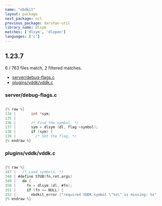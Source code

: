 ```yaml
---
name: "nbdkit"
layout: package
next_package: ncl
previous_package: darshan-util
library_name: dlsym
matches: ['dlsym', 'dlopen']
languages: ['c']
---
```

## 1.23.7
6 / 763 files match, 2 filtered matches.

 - [server/debug-flags.c](#serverdebug-flagsc)
 - [plugins/vddk/vddk.c](#pluginsvddkvddkc)

### server/debug-flags.c

```c

{% raw %}
134 |       int *sym;
135 | 
136 |       /* Find the symbol. */
137 |       sym = dlsym (dl, flag->symbol);
138 |       if (sym) {
139 |         /* Set the flag. */
{% endraw %}

```
### plugins/vddk/vddk.c

```c

{% raw %}
347 |   /* Load symbols. */
348 | #define STUB(fn,ret,args)                                         \
349 |   do {                                                            \
350 |     fn = dlsym (dl, #fn);                                         \
351 |     if (fn == NULL) {                                             \
352 |       nbdkit_error ("required VDDK symbol \"%s\" is missing: %s", \
{% endraw %}

```